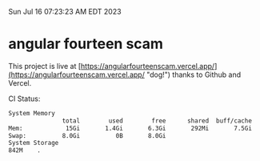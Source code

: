 Sun Jul 16 07:23:23 AM EDT 2023

# angular fourteen scam


This project is live at [https://angularfourteenscam.vercel.app/](https://angularfourteenscam.vercel.app/ "dog!") thanks to Github and Vercel.

CI Status: 

```bash
System Memory
               total        used        free      shared  buff/cache   available
Mem:            15Gi       1.4Gi       6.3Gi       292Mi       7.5Gi        13Gi
Swap:          8.0Gi          0B       8.0Gi
System Storage
842M	.
```
